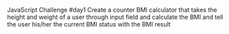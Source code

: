 JavaScript Challenge #day1
Create a counter BMI calculator that takes the height and weight of a user through input field and calculate the BMI and tell the user his/her the current BMI status
with the BMI result
